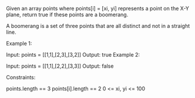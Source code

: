 Given an array points where points[i] = [xi, yi] represents a point on the X-Y plane, return true if these points are a boomerang.

A boomerang is a set of three points that are all distinct and not in a straight line.

 

Example 1:

Input: points = [[1,1],[2,3],[3,2]]
Output: true
Example 2:

Input: points = [[1,1],[2,2],[3,3]]
Output: false
 

Constraints:

points.length == 3
points[i].length == 2
0 <= xi, yi <= 100
